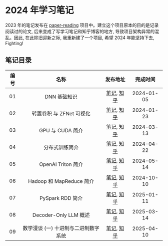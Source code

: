 
# 2024 年学习笔记

2023 年的笔记发布在 [paper-reading](https://github.com/flyingflying/paper-reading) 项目中。建立这个项目原本的目的是记录阅读过的论文, 后来变成了写学习笔记和知乎博客的地方, 导致项目架构异常的混乱。因此, 在此除旧迎新之际, 我重新建了一个项目, 希望 2024 年能坚持下去, Fighting!

## 笔记目录

| 编号 | 名称 | 发布地址 | 完成时间 |
|:----:|:----:|:----:|:----:|
| 01 | DNN 基础知识 | [笔记](./01_basic_dnn/basic_dnn.md), [知乎](https://zhuanlan.zhihu.com/p/676212963) | 2024-01-05 |
| 02 | 转置卷积 与 ZFNet 可视化 | [笔记](./02_basic_cnn/01_transposed_conv.md), [知乎](https://zhuanlan.zhihu.com/p/679375638) | 2024-01-23 |
| 03 | GPU 与 CUDA 简介 | [笔记](./04_openai_triton/01_basic_cuda.md), [知乎](https://zhuanlan.zhihu.com/p/686772546) | 2024-03-13 |
| 04 | 分布式训练简介 | [笔记](./05_distributed_training/01_basic.md), [知乎](https://zhuanlan.zhihu.com/p/693812824) | 2024-04-22 |
| 05 | OpenAI Triton 简介 | [笔记](./04_openai_triton/02_basic_triton.md), [知乎](https://zhuanlan.zhihu.com/p/697626885) | 2024-05-14 |
| 06 | Hadoop 和 MapReduce 简介 | [笔记](./07_hadoop/notes/03_overview.md), [知乎](https://zhuanlan.zhihu.com/p/919744848) | 2024-10-10 |
| 07 | PySpark RDD 简介 | [笔记](./08_pyspark/notes/01_rdd.md), [知乎](https://zhuanlan.zhihu.com/p/17821898772) | 2025-01-11 |
| 08 | Decoder-Only LLM 概述 | [笔记](./09_llm/01_basic.md), [知乎](https://zhuanlan.zhihu.com/p/30105154418) | 2025-03-14 |
| 09 | 数学漫谈 (一) 十进制与二进制数字系统 | [笔记](./06_model_quantization/01_number_system.md), [知乎](https://zhuanlan.zhihu.com/p/1893653279222776235) | 2025-04-10 |
